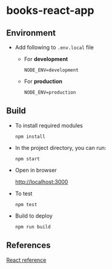 # books-react-app

## Environment
- Add following to `.env.local` file
    - For **development**

        `NODE_ENV=development`

    - For **production**

        `NODE_ENV=production`

## Build
- To install required modules

    `npm install`

- In the project directory, you can run:

    `npm start`

- Open in browser

    [http://localhost:3000](http://localhost:3000)

- To test

    `npm test`

- Build to deploy

    `npm run build`

## References
[React reference](./react.md)
